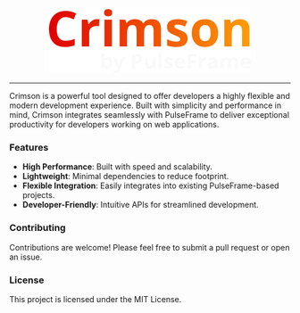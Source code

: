 <div align="center">
  <img src="./src/Assets/logo.png" alt="Crimson by PulseFrame" />
</div>

---

Crimson is a powerful tool designed to offer developers a highly flexible and modern development experience. Built with simplicity and performance in mind, Crimson integrates seamlessly with PulseFrame to deliver exceptional productivity for developers working on web applications.

### Features
- **High Performance**: Built with speed and scalability.
- **Lightweight**: Minimal dependencies to reduce footprint.
- **Flexible Integration**: Easily integrates into existing PulseFrame-based projects.
- **Developer-Friendly**: Intuitive APIs for streamlined development.

### Contributing

Contributions are welcome! Please feel free to submit a pull request or open an issue.

### License

This project is licensed under the MIT License.
